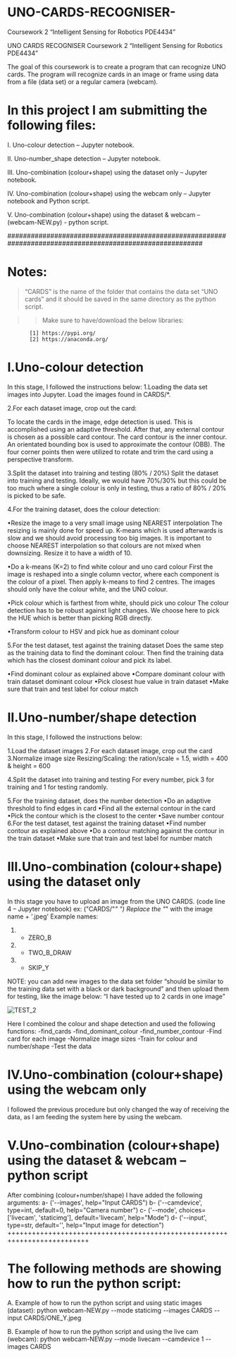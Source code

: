 # UNO-CARDS-RECOGNISER-
Coursework 2 “Intelligent Sensing for Robotics PDE4434”



UNO CARDS RECOGNISER 
Coursework 2 “Intelligent Sensing for Robotics PDE4434”

The goal of this coursework is to create a program that can recognize UNO cards. The program will recognize cards in an image or frame using data from a file (data set) or a regular camera (webcam).

# In this project I am submitting the following files:

I. Uno-colour detection – Jupyter notebook.

II.	Uno-number_shape detection – Jupyter notebook.

III.	Uno-combination (colour+shape) using the dataset only – Jupyter notebook.

IV.	Uno-combination (colour+shape) using the webcam only – Jupyter notebook and Python script.

V.	Uno-combination (colour+shape) using the dataset & webcam – (webcam-NEW.py) - python script. 

##########################################################################################################

# Notes:

> “CARDS” is the name of the folder that contains the data set “UNO cards” and it should be saved in the same directory as the python script.

>> Make sure to have/download the below libraries:


           
           
           [1] https://pypi.org/
           [2] https://anaconda.org/


# I.Uno-colour detection
In this stage, I followed the instructions below:
1.Loading the data set images into Jupyter.
Load the images found in CARDS/*. 

2.For each dataset image, crop out the card:

To locate the cards in the image, edge detection is used. 
This is accomplished using an adaptive threshold. 
After that, any external contour is chosen as a possible card contour. 
The card contour is the inner contour.
An orientated bounding box is used to approximate the contour (OBB). 
The four corner points then were utilized to rotate and trim the card using a perspective transform.

3.Split the dataset into training and testing (80% / 20%)
Split the dataset into training and testing. Ideally, we would have 70%/30% but this could be too much where a single colour is only in testing, thus a ratio of 80% / 20% is picked to be safe.

4.For the training dataset, does the colour detection:

•Resize the image to a very small image using NEAREST interpolation
The resizing is mainly done for speed up. K-means which is used afterwards is slow and we should avoid processing too big images. 
It is important to choose NEAREST interpolation so that colours are not mixed when downsizing. Resize it to have a width of 10.

•Do a k-means (K=2) to find white colour and uno card colour
First the image is reshaped into a single column vector, where each component is the colour of a pixel. Then apply k-means to find 2 centres. The images should only have the colour white, and the UNO colour.

•Pick colour which is farthest from white, should pick uno colour
The colour detection has to be robust against light changes. 
We choose here to pick the HUE which is better than picking RGB directly.

•Transform colour to HSV and pick hue as dominant colour

5.For the test dataset, test against the training dataset
Does the same step as the training data to find the dominant colour. 
Then find the training data which has the closest dominant colour and pick its label.

•Find dominant colour as explained above
•Compare dominant colour with train dataset dominant colour
•Pick closest hue value in train dataset
•Make sure that train and test label for colour match

# II.Uno-number/shape detection
In this stage, I followed the instructions below:

1.Load the dataset images
2.For each dataset image, crop out the card
3.Normalize image size
Resizing/Scaling: the ration/scale = 1.5, width = 400 & height = 600

4.Split the dataset into training and testing
For every number, pick 3 for training and 1 for testing randomly.

5.For the training dataset, does the number detection
•Do an adaptive threshold to find edges in card
•Find all the external contour in the card
•Pick the contour which is the closest to the center
•Save number contour
6.For the test dataset, test against the training dataset
•Find number contour as explained above
•Do a contour matching against the contour in the train dataset
•Make sure that train and test label for number match



# III.Uno-combination (colour+shape) using the dataset only

In this stage you have to upload an image from the UNO CARDS. (code line 4 – Jupyter notebook)
ex: ("CARDS/"*" ") Replace the "*" with the image name + '.jpeg'
Example names:
1)  * ZERO_B
2)  * TWO_B_DRAW
3)  * SKIP_Y



NOTE: you can add new images to the data set folder “should be similar to the training data set with a black or dark background” and then upload them for testing, like the image below:
“I have tested up to 2 cards in one image”


![TEST_2](https://user-images.githubusercontent.com/86204632/167647564-e53b8366-97a2-4008-b287-0fc4c2e83039.jpg)




 
Here I combined the colour and shape detection and used the following functions:
-find_cards
-find_dominant_colour
-find_number_contour
-Find card for each image
-Normalize image sizes
-Train for colour and number/shape
-Test the data


# IV.Uno-combination (colour+shape) using the webcam only
I followed the previous procedure but only changed the way of receiving the data, as I am feeding the system here by using the webcam. 

# V.Uno-combination (colour+shape) using the dataset & webcam – python script
After combining (colour+number/shape) I have added the following arguments:
a- ('--images', help="Input CARDS")
b- ('--camdevice', type=int, default=0, help="Camera number")
c- ('--mode', choices=['livecam', 'staticimg'], default='livecam', help="Mode")
d- ('--input', type=str, default='', help="Input image for detection")
++++++++++++++++++++++++++++++++++++++++++++++++++++++++++++++++++++++++++
# The following methods are showing how to run the python script: 
A. Example of how to run the python script and using static images (dataset):
python webcam-NEW.py --mode staticimg --images CARDS --input CARDS/ONE_Y.jpeg

B. Example of how to run the python script and using the live cam (webcam):
python webcam-NEW.py --mode livecam --camdevice 1 --images CARDS
